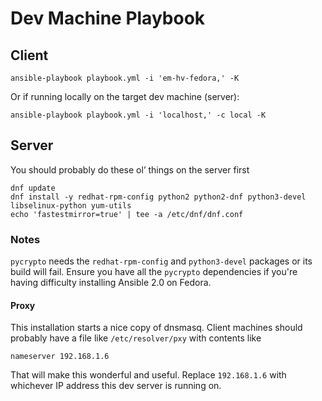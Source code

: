 # Dev Machine Playbook

## Client

```
ansible-playbook playbook.yml -i 'em-hv-fedora,' -K
```

Or if running locally on the target dev machine (server):

```
ansible-playbook playbook.yml -i 'localhost,' -c local -K
```

## Server

You should probably do these ol’ things on the server first

```
dnf update
dnf install -y redhat-rpm-config python2 python2-dnf python3-devel libselinux-python yum-utils
echo 'fastestmirror=true' | tee -a /etc/dnf/dnf.conf
```

### Notes

`pycrypto` needs the `redhat-rpm-config` and `python3-devel` packages or its
build will fail. Ensure you have all the `pycrypto` dependencies if you're
having difficulty installing Ansible 2.0 on Fedora.

#### Proxy

This installation starts a nice copy of dnsmasq. Client machines should
probably have a file like `/etc/resolver/pxy` with contents like

```
nameserver 192.168.1.6
```

That will make this wonderful and useful. Replace `192.168.1.6` with whichever
IP address this dev server is running on.
